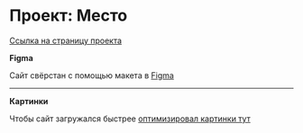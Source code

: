 # Проект: Место

[Ссылка на страницу проекта](https://st3p4ik.github.io/mesto/)

**Figma**

Сайт свёрстан с помощью макета в [Figma](https://www.figma.com/file/2cn9N9jSkmxD84oJik7xL7/JavaScript.-Sprint-4?node-id=0%3A1)

***

**Картинки**

Чтобы сайт загружался быстрее [оптимизировал картинки тут](https://tinypng.com/)
